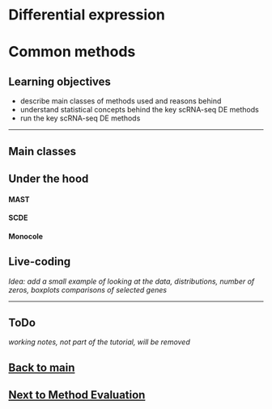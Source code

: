 Differential expression
================

# Common methods

## Learning objectives

  - describe main classes of methods used and reasons behind
  - understand statistical concepts behind the key scRNA-seq DE methods
  - run the key scRNA-seq DE methods

-----

## Main classes

## Under the hood

#### MAST

#### SCDE

#### Monocole

## Live-coding

*Idea: add a small example of looking at the data, distributions, number
of zeros, boxplots comparisons of selected genes*

-----

## ToDo

*working notes, not part of the tutorial, will be removed*

## [Back to main](../README.md)

## [Next to Method Evaluation](session-de-methods-evaluation.md)
